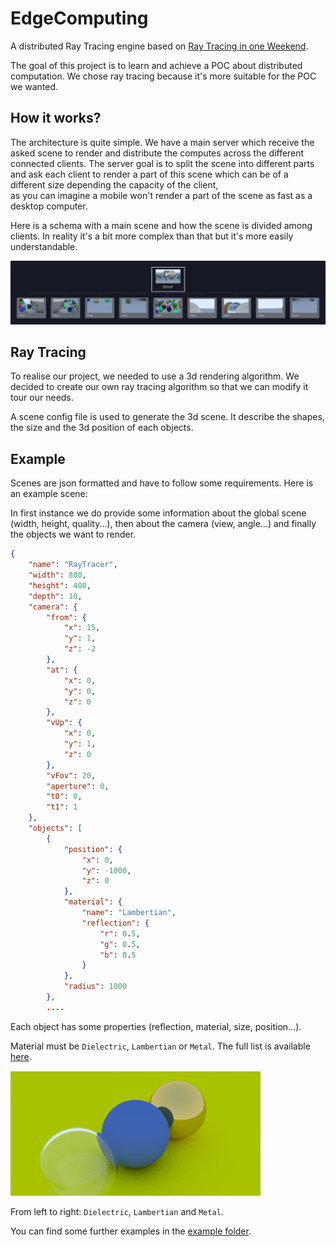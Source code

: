 # EdgeComputing

A distributed Ray Tracing engine based on [Ray Tracing in one Weekend](https://www.realtimerendering.com/raytracing/Ray%20Tracing%20in%20a%20Weekend.pdf).

The goal of this project is to learn and achieve a POC about distributed computation.
We chose ray tracing because it's more suitable for the POC we wanted.

## How it works?

The architecture is quite simple. We have a main server which receive the asked scene to render and distribute the computes across the different connected clients.
The server goal is to split the scene into different parts and ask each client to render a part of this scene which can be of a different size depending the capacity of the client,  
as you can imagine a mobile won't render a part of the scene as fast as a desktop computer.


Here is a schema with a main scene and how the scene is divided among clients.
In reality it's a bit more complex than that but it's more easily understandable.

![server](.github/images/Server.png)


## Ray Tracing

To realise our project, we needed to use a 3d rendering algorithm. We decided to create our own ray tracing algorithm so that we can modify it tour our needs.

A scene config file is used to generate the 3d scene. It describe the shapes, the size and the 3d position of each objects.

## Example

Scenes are json formatted and have to follow some requirements.
Here is an example scene:

In first instance we do provide some information about the global scene (width, height, quality...),
then about the camera (view, angle...) and finally the objects we want to render.
```json
{
    "name": "RayTracer",
    "width": 800,
    "height": 400,
    "depth": 10,
    "camera": {
        "from": {
            "x": 15,
            "y": 1,
            "z": -2
        },
        "at": {
            "x": 0,
            "y": 0,
            "z": 0
        },
        "vUp": {
            "x": 0,
            "y": 1,
            "z": 0
        },
        "vFov": 20,
        "aperture": 0,
        "t0": 0,
        "t1": 1
    },
    "objects": [
        {
            "position": {
                "x": 0,
                "y": -1000,
                "z": 0
            },
            "material": {
                "name": "Lambertian",
                "reflection": {
                    "r": 0.5,
                    "g": 0.5,
                    "b": 0.5
                }
            },
            "radius": 1000
        },
        ....
```

Each object has some properties (reflection, material, size, position...).

Material must be `Dielectric`, `Lambertian` or `Metal`.
The full list is available [here](raytracer/src/Materials).

![Textures](.github/images/Textures.png)

From left to right: `Dielectric`, `Lambertian` and `Metal`.

You can find some further examples in the [example folder](raytracer/src/config).

